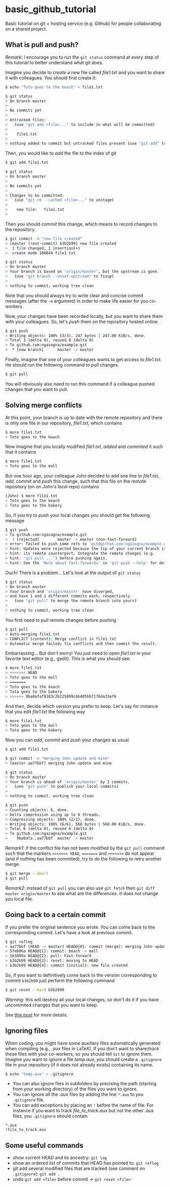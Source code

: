 # basic_github_tutorial
Basic tutorial on git + hosting service (e.g. Github) for people collaborating on a shared project.

## What is pull and push?
*Remark*: I encourage you to run the `git status` command at every step of this tutorial to better understand what git does.

Imagine you decide to *create* a new file called _file1.txt_ and you want to share it with colleagues. You should first create it:
```bash
$ echo "Toto goes to the beach" > file1.txt

$ git status
> On branch master
>
> No commits yet
>
> Untracked files:
>   (use "git add <file>..." to include in what will be committed)
>
>	 file1.txt
>
> nothing added to commit but untracked files present (use "git add" to track)
```
Then, you would like to *add* the file to the index of git
```bash
$ git add file1.txt

$ git status
> On branch master
>
> No commits yet
>
> Changes to be committed:
>   (use "git rm --cached <file>..." to unstage)
>
>	 new file:   file1.txt
>
```
Then you should *commit* this change, which means to record changes to the repository.
```bash
$ git commit -m "new file created"
> [master (root-commit) b3b2b99] new file created
>  1 file changed, 1 insertion(+)
>  create mode 100644 file1.txt

$ git status
> On branch master
> Your branch is based on 'origin/master', but the upstream is gone.
>   (use "git branch --unset-upstream" to fixup)
>
> nothing to commit, working tree clean
```
Note that you should always try to write clear and concise commit messages (after the `-m` argument) in order to make life easier for you co-workers.

Now, your changes have been recorded locally, but you want to share them with your colleagues. So, let's *push* them on the repository hosted online.
```bash
$ git push
> Writing objects: 100% (3/3), 247 bytes | 247.00 KiB/s, done.
> Total 3 (delta 0), reused 0 (delta 0)
> To github.com:ngazagna/example.git
>  * [new branch]      master -> master
```

Finally, imagine that one of your colleagues wants to get access to _file1.txt_. He should run the following command to *pull* changes.
```bash
$ git pull
```
You will obviously also need to run this command if a colleague pushed changes that you want to pull.

## Solving merge conflicts
At this point, your branch is up to date with the remote repository and there is only one file in our repository, _file1.txt_, which contains
```bash
$ more file1.txt
> Toto goes to the beach
```
Now imagine that you locally modified _file1.txt_, *added* and *commited* it such that it contains
```bash
$ more file1.txt
> Toto goes to the mall
```

But one hour ago, your colleague John decided to add one line to _file1.txt_, *add*, *commit* and *push* this change, such that this file on the remote repository (on on John's local repo) contains
```bash
(John) $ more file1.txt
> Toto goes to the beach
> Tata goes to the bakery
```

So, if you try to *push* your local changes you should get the following message
```bash
$ git push
> To github.com:ngazagna/example.git
>  ! [rejected]        master -> master (non-fast-forward)
> error: failed to push some refs to 'git@github.com:ngazagna/example.git'
> hint: Updates were rejected because the tip of your current branch is behind
> hint: its remote counterpart. Integrate the remote changes (e.g.
> hint: 'git pull ...') before pushing again.
> hint: See the 'Note about fast-forwards' in 'git push --help' for details.
```
Ouch! There is a problem... Let's look at the output of `git status`
```bash
$ git status
> On branch master
> Your branch and 'origin/master' have diverged,
> and have 1 and 1 different commits each, respectively.
>   (use "git pull" to merge the remote branch into yours)
>
> nothing to commit, working tree clean
```

You first need to *pull* remote changes before *pushing*
```bash
$ git pull
> Auto-merging file1.txt
> CONFLICT (content): Merge conflict in file1.txt
> Automatic merge failed; fix conflicts and then commit the result.
```

Embarrassing... But don't worry! You just need to open _file1.txt_ in your favorite text editor (e.g., gedit). This is what you should see:
```bash
$ more file1.txt
> <<<<<<< HEAD
> Toto goes to the mall
> =======
> Toto goes to the beach
> Tata goes to the bakery
> >>>>>> 9ba0afaf0283c2b125899cbbd05bb7176da33ef6
```
And then, decide which version you prefer to keep. Let's say for instance that you edit _file1.txt_ the following way
```bash
$ more file1.txt
> Toto goes to the mall
> Tata goes to the bakery
```

Now you can *add*, *commit* and *push* your changes as usual
```bash
$ git add file1.txt

$ git commit -m "merging John update and mine"
> [master aa77bbf] merging John update and mine

$ git status
> On branch master
> Your branch is ahead of 'origin/master' by 2 commits.
>   (use "git push" to publish your local commits)
>
> nothing to commit, working tree clean

$ git push
> Counting objects: 6, done.
> Delta compression using up to 8 threads.
> Compressing objects: 100% (2/2), done.
> Writing objects: 100% (6/6), 568 bytes | 568.00 KiB/s, done.
> Total 6 (delta 0), reused 0 (delta 0)
> To github.com:ngazagna/example.git
>    9ba0afa..aa77bbf  master -> master
```

*Remark1*: if the conflict file has not been modified by the `git pull` command such that the markers  `<<<<<<< HEAD`, `=======` and `>>>>>>>` do not appear (and if nothing has been commited), try to do the following to retry another merge.
```bash
$ git merge --abort
$ git pull
```

*Remark2*: instead of `git pull` you can also use `git fetch` then `git diff master origin/master` to see what are the differences. It does not change you local file.

## Going back to a certain commit
If you prefer the original sentence you wrote. You can come back to the corresponding commit. Let's have a look at previous commit.
```bash
$ git reflog
> aa77bbf (HEAD -> master) HEAD@{0}: commit (merge): merging John update and mine
> 5feb06a HEAD@{1}: commit: beach -> mall
> 1b3899a HEAD@{2}: pull: Fast-forward
> b3b2b99 HEAD@{3}: reset: moving to HEAD
> b3b2b99 HEAD@{4}: commit (initial): new file created
```
So, if you want to definitively come back to the version corresponding to commit `b3b2b99` just perform the following command
```bash
$ git reset --hard b3b2b99
```
*Warning*: this will destroy all your local changes, so don't do it if you have uncommited changes that you want to keep.

See [this post](https://stackoverflow.com/questions/4114095/how-to-revert-a-git-repository-to-a-previous-commit) for more details.

## Ignoring files
When coding, you might have some auxillary files automatically generated when compiling (e.g., _.aux_ files in LaTeX). If you don't want to share/*track* these files with your co-workers, so you should tell `Git` to *ignore* them. Imagine you want to ignore a file _temp.aux_, you should create a `.gitignore` file in your repository (if it does not already exists) containing its name.
```bash
$ echo "temp.aux" > .gitignore
```
- You can also ignore files in subfolders by precising the path (starting from your working directory) of the files you want to ignore.
- You can ignore all the _.aux_ files by adding the line `*.aux` to you `.gitignore` file.
- You can add exceptions by placing an `!` before the name of file. For instance if you want to track _file_to_track.aux_ but not the other _.aux_ files, you `.gitignore` should contain
```
*.aux
!file_to_track.aux
```

## Some useful commands
- show current HEAD and its ancestry: `git log`
- show an ordered list of commits that HEAD has pointed to: `git reflog`
- git add several modified files that are tracked (see comment on `.gitignore`): `git add .`
- undo `git add <file>` before commit -> `git reset <file>`